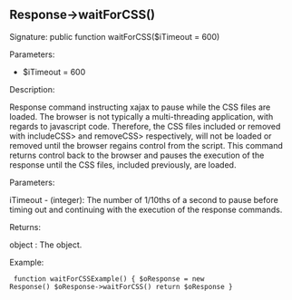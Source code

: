 ## Response->waitForCSS()

Signature: public function waitForCSS($iTimeout = 600)

Parameters:

* $iTimeout = 600

Description:

Response command instructing xajax to pause while the CSS
files are loaded.  The browser is not typically a multi-threading
application, with regards to javascript code.  Therefore, the
CSS files included or removed with <Response->includeCSS> and
<Response->removeCSS> respectively, will not be loaded or
removed until the browser regains control from the script.  This
command returns control back to the browser and pauses the execution
of the response until the CSS files, included previously, are
loaded.

Parameters:

iTimeout - (integer):  The number of 1/10ths of a second to pause
before timing out and continuing with the execution of the
response commands.

Returns:

object : The <Response> object.

Example:
<code><pre>
function waitForCSSExample()
{
    $oResponse = new Response()
    $oResponse->waitForCSS()
    return $oResponse
}
</pre></code>